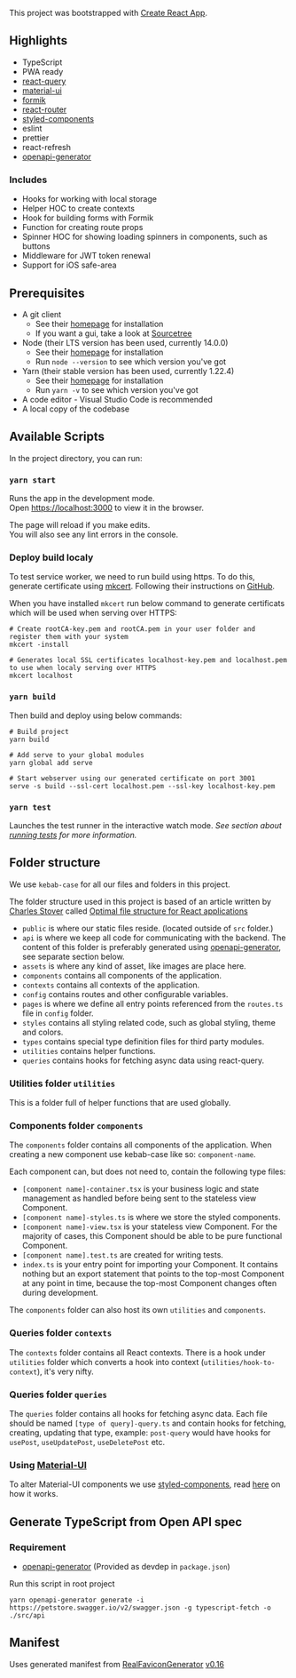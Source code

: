 This project was bootstrapped with [Create React App](https://github.com/facebook/create-react-app).


## Highlights
- TypeScript
- PWA ready
- [react-query](https://react-query.tanstack.com/)
- [material-ui](https://material-ui.com/)
- [formik](https://formik.org/)
- [react-router](https://reactrouter.com/web)
- [styled-components](https://styled-components.com/)
- eslint
- prettier
- react-refresh
- [openapi-generator](https://openapi-generator.tech/)

### Includes
- Hooks for working with local storage
- Helper HOC to create contexts
- Hook for building forms with Formik
- Function for creating route props
- Spinner HOC for showing loading spinners in components, such as buttons
- Middleware for JWT token renewal
- Support for iOS safe-area

## Prerequisites

- A git client
  - See their [homepage](https://git-scm.com) for installation
  - If you want a gui, take a look at [Sourcetree](https://www.sourcetreeapp.com/)
- Node (their LTS version has been used, currently 14.0.0)
  - See their [homepage](https://nodejs.org) for installation
  - Run `node --version` to see which version you've got
- Yarn (their stable version has been used, currently 1.22.4)
  - See their [homepage](https://yarnpkg.com/en) for installation
  - Run `yarn -v` to see which version you've got
- A code editor - Visual Studio Code is recommended
- A local copy of the codebase

## Available Scripts

In the project directory, you can run:

### `yarn start`

Runs the app in the development mode.<br />
Open [https://localhost:3000](https://localhost:3000) to view it in the browser.

The page will reload if you make edits.<br />
You will also see any lint errors in the console.

### Deploy build localy


To test service worker, we need to run build using https. To do this, generate certificate using [mkcert](https://github.com/FiloSottile/mkcert). Following their instructions on [GitHub](https://github.com/FiloSottile/mkcert).

When you have installed `mkcert` run below command to generate certificats which will be used when serving over HTTPS:

```
# Create rootCA-key.pem and rootCA.pem in your user folder and register them with your system 
mkcert -install

# Generates local SSL certificates localhost-key.pem and localhost.pem to use when localy serving over HTTPS
mkcert localhost 
```

### `yarn build`
Then build and deploy using below commands:

```
# Build project
yarn build

# Add serve to your global modules
yarn global add serve

# Start webserver using our generated certificate on port 3001
serve -s build --ssl-cert localhost.pem --ssl-key localhost-key.pem
```

### `yarn test`

Launches the test runner in the interactive watch mode.
*See section about [running tests](https://facebook.github.io/create-react-app/docs/running-tests) for more information.*

## Folder structure

We use `kebab-case` for all our files and folders in this project.

The folder structure used in this project is based of an article written by [Charles Stover](https://medium.com/@Charles_Stover) called [Optimal file structure for React applications](https://medium.com/@Charles_Stover/optimal-file-structure-for-react-applications-f3e35ad0a145)

- `public` is where our static files reside. (located outside of `src` folder.)
- `api` is where we keep all code for communicating with the backend. The content of this folder is preferably generated using [openapi-generator](https://openapi-generator.tech), see separate section below.
- `assets` is where any kind of asset, like images are place here.
- `components` contains all components of the application.
- `contexts` contains all contexts of the application.
- `config` contains routes and other configurable variables.
- `pages` is where we define all entry points referenced from the `routes.ts` file in `config` folder.
- `styles` contains all styling related code, such as global styling, theme and colors.
- `types` contains special type definition files for third party modules.
- `utilities` contains helper functions.
- `queries` contains hooks for fetching async data using react-query.

### Utilities folder `utilities`

This is a folder full of helper functions that are used globally.

### Components folder `components`

The `components` folder contains all components of the application. When creating a new component use kebab-case like so: `component-name`.

Each component can, but does not need to, contain the following type files:

- `[component name]-container.tsx` is your business logic and state management as handled before being sent to the stateless view Component.
- `[component name]-styles.ts` is where we store the styled components.
- `[component name]-view.tsx` is your stateless view Component. For the majority of cases, this Component should be able to be pure functional Component.
- `[component name].test.ts` are created for writing tests.
- `index.ts` is your entry point for importing your Component. It contains nothing but an export statement that points to the top-most Component at any point in time, because the top-most Component changes often during development.

The `components` folder can also host its own `utilities` and `components`.

### Queries folder `contexts`

The `contexts` folder contains all React contexts. There is a hook under `utilities` folder which converts a hook into context (`utilities/hook-to-context`), it's very nifty.

### Queries folder `queries`

The `queries` folder contains all hooks for fetching async data. Each file should be named `[type of query]-query.ts` and contain hooks for fetching, creating, updating that type, example: `post-query` would have hooks for `usePost`, `useUpdatePost`, `useDeletePost` etc.

### Using [Material-UI](https://github.com/mui-org/material-ui)

To alter Material-UI components we use [styled-components](https://github.com/styled-components/styled-components), read [here](https://material-ui.com/guides/interoperability/#styled-components) on how it works.


## Generate TypeScript from Open API spec

### Requirement
- [openapi-generator](https://openapi-generator.tech) (Provided as devdep in `package.json`)

Run this script in root project

`yarn openapi-generator generate -i https://petstore.swagger.io/v2/swagger.json -g typescript-fetch -o ./src/api`

## Manifest

Uses generated manifest from [RealFaviconGenerator](https://realfavicongenerator.net/) [v0.16](https://realfavicongenerator.net/change_log#v0.16)